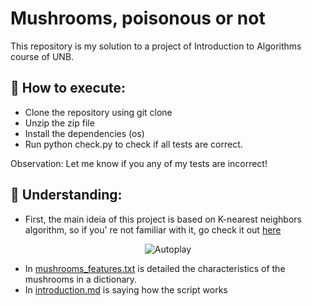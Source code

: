 # Mushrooms, poisonous or not
This repository is my solution to a project of Introduction to Algorithms course of UNB.

## 🚀 How to execute:
- Clone the repository using git clone
- Unzip the zip file
- Install the dependencies (os)
- Run python check.py to check if all tests are correct.

Observation: Let me know if you any of my tests are incorrect!

## 🔎 Understanding:
- First, the main ideia of this project is based on K-nearest neighbors algorithm, so if you' re not familiar with it, go check it out [here](https://en.wikipedia.org/wiki/K-nearest_neighbors_algorithm)
<p align="center">
    <img src="https://aimlsite.files.wordpress.com/2017/10/knn.png?w=1008" alt="Autoplay"/>
</p>

- In [mushrooms_features.txt](/mushrooms_features.txt) is detailed the characteristics of the mushrooms in a dictionary.
- In [introduction.md](/introduction.md) is saying how the script works
